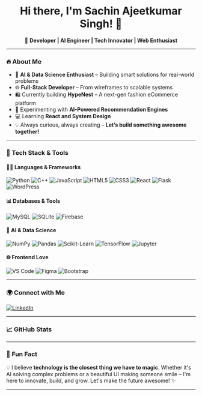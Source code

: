 <h1 align="center">Hi there, I'm Sachin Ajeetkumar Singh! 👋</h1>

<p align="center">
🚀 <strong>Developer | AI Engineer | Tech Innovator | Web Enthusiast</strong>  
</p>

---

### 🔥 About Me

- 🧠 **AI & Data Science Enthusiast** – Building smart solutions for real-world problems  
- 🌐 **Full-Stack Developer** – From wireframes to scalable systems  
- 🛍️ Currently building **HypeNest** – A next-gen fashion eCommerce platform  
- 🤖 Experimenting with **AI-Powered Recommendation Engines**  
- 💻 Learning **React and System Design**  
- 💡 Always curious, always creating – **Let’s build something awesome together!**

---

### 💼 Tech Stack & Tools

#### 👨‍💻 Languages & Frameworks
![Python](https://img.shields.io/badge/Python-FFD43B?style=for-the-badge&logo=python&logoColor=darkblue)
![C++](https://img.shields.io/badge/C++-00599C?style=for-the-badge&logo=c%2B%2B&logoColor=white)
![JavaScript](https://img.shields.io/badge/JavaScript-F7DF1E?style=for-the-badge&logo=javascript&logoColor=black)
![HTML5](https://img.shields.io/badge/HTML5-E34F26?style=for-the-badge&logo=html5&logoColor=white)
![CSS3](https://img.shields.io/badge/CSS3-1572B6?style=for-the-badge&logo=css3&logoColor=white)
![React](https://img.shields.io/badge/React-61DAFB?style=for-the-badge&logo=react&logoColor=black)
![Flask](https://img.shields.io/badge/Flask-000000?style=for-the-badge&logo=flask&logoColor=white)
![WordPress](https://img.shields.io/badge/WordPress-21759B?style=for-the-badge&logo=wordpress&logoColor=white)

#### 📊 Databases & Tools
![MySQL](https://img.shields.io/badge/MySQL-4479A1?style=for-the-badge&logo=mysql&logoColor=white)
![SQLite](https://img.shields.io/badge/SQLite-003B57?style=for-the-badge&logo=sqlite&logoColor=white)
![Firebase](https://img.shields.io/badge/Firebase-FFCA28?style=for-the-badge&logo=firebase&logoColor=black)

#### 🧠 AI & Data Science
![NumPy](https://img.shields.io/badge/NumPy-013243?style=for-the-badge&logo=numpy&logoColor=white)
![Pandas](https://img.shields.io/badge/Pandas-150458?style=for-the-badge&logo=pandas&logoColor=white)
![Scikit-Learn](https://img.shields.io/badge/scikit--learn-F7931E?style=for-the-badge&logo=scikit-learn&logoColor=white)
![TensorFlow](https://img.shields.io/badge/TensorFlow-FF6F00?style=for-the-badge&logo=tensorflow&logoColor=white)
![Jupyter](https://img.shields.io/badge/Jupyter-F37626?style=for-the-badge&logo=jupyter&logoColor=white)

#### 🌐 Frontend Love
![VS Code](https://img.shields.io/badge/VS_Code-007ACC?style=for-the-badge&logo=visual-studio-code&logoColor=white)
![Figma](https://img.shields.io/badge/Figma-F24E1E?style=for-the-badge&logo=figma&logoColor=white)
![Bootstrap](https://img.shields.io/badge/Bootstrap-563D7C?style=for-the-badge&logo=bootstrap&logoColor=white)

---

### 🌍 Connect with Me

[![LinkedIn](https://img.shields.io/badge/LinkedIn-0A66C2?style=for-the-badge&logo=linkedin&logoColor=white)](https://www.linkedin.com/in/sachin-singh-champion008/)
<!-- [![Portfolio](https://img.shields.io/badge/Portfolio-FF5722?style=for-the-badge&logo=web&logoColor=white)](https://yourportfolio.com) -->

---

### 📈 GitHub Stats

<!-- You can uncomment these when needed -->
<!--
![GitHub Stats](https://github-readme-stats.vercel.app/api?username=SachinSingh008&show_icons=true&theme=radical)
![Top Languages](https://github-readme-stats.vercel.app/api/top-langs/?username=SachinSingh008&layout=compact&theme=radical)
-->

<!-- 
<img src="https://github-readme-streak-stats.herokuapp.com/?user=SachinSingh008&theme=radical" alt="GitHub Streak" /> 
-->

---

### 🎯 Fun Fact

💡 I believe **technology is the closest thing we have to magic**. Whether it's AI solving complex problems or a beautiful UI making someone smile – I'm here to innovate, build, and grow. Let's make the future awesome! ✨

---

